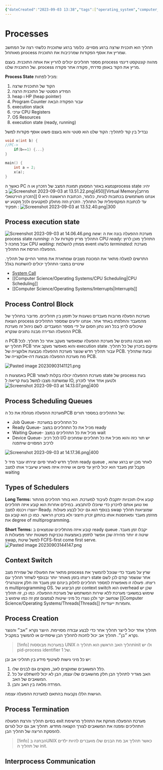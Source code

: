 ```yaml
---
{"dateCreated":"2023-09-03 13:38","tags":["operating_system","computer_science"],"pageDirection":"rtl","dg-publish":true,"permalink":"/computer-science/operating-systems/process-management/","dgPassFrontmatter":true}
---
```



# Processes
תהליך הוא תוכנית שרצה ברגע מסויים. כלומר ברגע שתוכנית כלשהי רצה על המחשב מאותחל process שמריץ את אוסף הפקודות שמרכיבות את התוכנית. 

מספר תהליכים יכולים להריץ את אותה התוכנית. בעצם process מהווה קונטקסט דינמי של התוכנית שלנו.
process מריץ את הקוד באופן סדרתי, פקודה אחר פקודה. 

__Process State__ מכיל לפחות:
1) הקוד של התוכנית שרצה
2) המידע הסטטי של התוכנית הרצה
3) heap ו HP (heap pointer)
4) Program Counter עבור הפקודה הבאה
5) execution stack
6) ערכי CPU Registers
7) OS Resources
8) execution state (ready, running)

נבדיל בין קוד לתהליך: 
הקוד שלנו הוא סטטי והוא בעצם פשוט אוסף פקודות למשל 

```c
void x(int b) {
//PC-> 
	if(b==1) {...}
}

main() {
	int a = 2;
	x(a);
}
```

כאשר  ה PC נמצא באזור המסומן תמונת המצב של הזכרון או הprocess state יהיו: 
![Screenshot 2023-09-03 at 13.51.22.png|450](/img/user/Assets/Screenshot%202023-09-03%20at%2013.51.22.png)
ב[[Virtual Memory\|מרחב הזכרון הוירטואלי]] אנחנו משתמשים בכתובות לוגיות, כלומר, הכתובת הראשונה היא 0 עד לכתובת המקסימלית של התהליך. הזכרון הזה מחולק למקטעים ולכל מקטע יש תפקיד :
![Screenshot 2023-09-03 at 13.52.40.png|300](/img/user/Assets/Screenshot%202023-09-03%20at%2013.52.40.png)

## Process execution state
![Screenshot 2023-09-03 at 14.06.46.png](/img/user/Assets/Screenshot%202023-09-03%20at%2014.06.46.png)
_new:_ מערכת ההפעלה בונה את ה process state
_running:_ התהליך מריץ פקודות על ה CPU 
_ready:_ התהליך מוכן לרוץ אבל מחכה ל CPU
_waiting:_ ממתין להשלמת event כלשהו
_terminated:_  מערכת ההפעלה הורסת את התהליך.

התרשים למעלה מתאר את המכונת מצבים שמתארת את מחזור החיים של תהליך. שינויים במצבי התהליך יכולים להשתנות בגלל 
* [System Call](https://www.knowledgehut.com/blog/web-development/system-calls-in-os)
* [[Computer Science/Operating Systems/CPU Scheduling\|CPU Scheduling]]
* [[Computer Science/Operating Systems/Interrupts\|Interrupts]]

## Process Control Block
מערכות הפעלה מרובות מעבדים נשענות על תזמון בין תהליכים. מדובר בתהליך של הוצאת process מהמעבד והחלפתו באחד אחר. 
אנחנו יודעים שמספר התהליכים שיכולים לרוץ בכל רגע נתון חסום על ידי מספר המעבדים. לשם ניהול זה מערכת ההפעלה הגדירה מבנה נתונים שנקרא PCB.

ה PCB הוא מבנה נתונים של מערכת ההפעלה שמאפשר מעקב אחר כל תהליך. לכל תהליך יש PCB והוא מאפשר מעקב אחר execution state ומיקום בזכרון של כל תהליך. עבור תהליך חדש שנוצר מערכת ההפעלה מבצעת אלוקצייה של PCB. ובעת שתהליך מת מערכת ההפעלה מבצעת דה-אלוקצייה של PCB.

![Pasted image 20230903141121.png](/img/user/Assets/Pasted%20image%2020230903141121.png)

באמצעות ה PCB מערכת ההפעלה יכולה בקלות לשמור state של process בעת שמשתנה מצבו למשל בעת קריאה ל IO, ולטעון אחד אחר לזכרון
![Screenshot 2023-09-03 at 14.13.07.png|400](/img/user/Assets/Screenshot%202023-09-03%20at%2014.13.07.png)

## Process Scheduling Queues
מערכת ההפעלה מנהלת את כל הPCB של התהליכים במספר תורים:
* Job Queue- כל התהליכים במערכת
* Ready Queue- מכיל את כל התהליכים במצב ready
* Waiting Queue- מכיל את כל התהליכים במצב wait
* Device Queue- לכל רכיב I/O יש תור כזה והוא מכיל את כל תהליכים שמחכים לרכיב המסויים שיתפנה

![Screenshot 2023-09-03 at 14.17.36.png|400](/img/user/Assets/Screenshot%202023-09-03%20at%2014.17.36.png)

תהליך חדש לאחר סיום יצירתו עובר מיד ל ready queue , לאחר מכן יש ברגע שהוא מקבל זמן מעבד הוא יכול לרוץ עד סיום או שיהיה איזה מאורע שיעביר אותו למצב waiting

## Types of Schedulers
__Long Terms:__  קובע אילו תוכניות יתקבלו לעיבוד למערכת. הוא בוחר תהליכים מהתור ואז טוען אותם לזיכרון כדי שיוכלו להתבצע. במילים אחרות הוא קובע איזה תהליכים ייווצרו ויכנסו למצב Ready. בנוסף הוא גם יכול לבצע פעולות swap שמוציאות תהליך מהזמן מעבד ומאחסנות אותו בהתקן זכרון חיצוני ולא בזכרון הראשי.  כמו כן הוא קובע גם את degree of multiprogramming.

__Short Terms:__  קובע איזה מהתליכים שנמצאים ב ready queue יקבלו זמן מעבד. שיטה זו יותר מהירה שכן אפשר לתזמן באמצעות טכניקות פשוטות יותר מפעולות ה swap, למשל שיטת FCFS-first come first serve.
![Pasted image 20230903144147.png](/img/user/Assets/Pasted%20image%2020230903144147.png)

## Context Switch
מתאר את הפעולה של שמירת מצב process שרץ על מעבד כדי שנוכל להמשיך את ריצתו בזמן מאוחר יותר ובנוסף לשחזר תהליך עם state אחר שנשמר קודם לכן לשם ריצתו. פעולה זו מאפשרת למספר תהליכים לחלוק בינהם זמן מעבד וזה חלק אינטרגרלי מ multiprogramming OS. זמן הביצוע של context switch הוא overhead שכן יש שימוש במשאבי מערכת ללא שירות המשתמש של מערכת ההפעלה. כמו כן, זה תהליך שנחשב יקר ולכן נוצרו כל מיני שיטות לצמצום זמן זה כמו שימוש ב [[Computer Science/Operating Systems/Threads\|Threads]] וחומרות ייעודיות. 

## Process Creation
תהליך אחד יכול לייצר תהליך אחר כדי לבצע עבודה מסויימת. 
היוצר נקרא ״אב״ והנוצר נקרא ״בן״. תהליך אב יכול לחכות לתהליך הבן שיסתיים או להמשיך במקביל.

>[!info]
>במערכות מבוססות UNIX תהליך האב הראשון הוא תהליך הinit ולו יש pid-process identifier של $1$.

יש כל מיני גישות לשיטוף מידע בין תהליכי אב ובן:

1. כלל המשאבים שמוקצים לאב, מוקצים גם לבנים שלו.
2. האב מגדיר לתהליך הבן חלק מהשאבים שלו עצמו, הבן לא יכול להשתלט על כל המשאבים של האב. 
3. הפרדה מלאה בין האב והבן. 

הגישות הללו נקבעות בהתאם למערכת ההפעלה עצמה. 

## Process Termination
בסיום תהליך והרצת הפעולה exit מערכת ההפעלה מוחקת את התהליך מרשימת התהליכים ומפנה את המשאבים לצורך הקצאה מחדש. 
תהליך אב גם יכול לגרום להפסקת הריצה של תהליך הבן. 

>[!info] הבחנה
בUNIX כאשר תהליך אב מת הבנים שלו מועברים להיות ילדים של תהליך ה init. 

## Interprocess Communication
